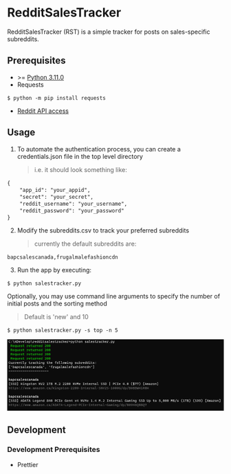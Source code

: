 # RedditSalesTracker

RedditSalesTracker (RST) is a simple tracker for posts on sales-specific subreddits.

## Prerequisites

- \>= [Python 3.11.0](https://www.python.org/downloads/)
- Requests

```
$ python -m pip install requests
```

- [Reddit API access](https://github.com/reddit-archive/reddit/wiki/OAuth2)

## Usage

1. To automate the authentication process, you can create a credentials.json file in the top level directory
   > i.e. it should look something like:

```
{
    "app_id": "your_appid",
    "secret": "your_secret",
    "reddit_username": "your_username",
    "reddit_password": "your_password"
}
```

2. Modify the subreddits.csv to track your preferred subreddits
   > currently the default subreddits are:

```
bapcsalescanada,frugalmalefashioncdn
```

3. Run the app by executing:

```
$ python salestracker.py
```

Optionally, you may use command line arguments to specify the number of initial posts and the sorting method
> Default is 'new' and 10
```
$ python salestracker.py -s top -n 5
```

![Example output](docs/img/example1.PNG)

## Development

### Development Prerequisites

- Prettier
